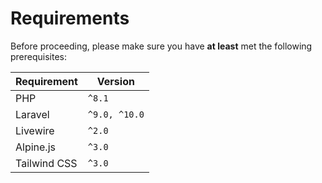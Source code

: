 # Requirements

Before proceeding, please make sure you have **at least** met the following prerequisites:

| Requirement  | Version       |
|--------------|---------------|
| PHP          | `^8.1`        |
| Laravel      | `^9.0, ^10.0` |
| Livewire     | `^2.0`        |
| Alpine.js    | `^3.0`        |
| Tailwind CSS | `^3.0`        |
